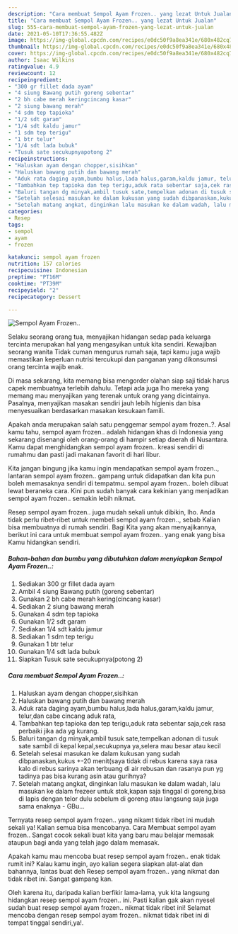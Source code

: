 ```yaml
---
description: "Cara membuat Sempol Ayam Frozen.. yang lezat Untuk Jualan"
title: "Cara membuat Sempol Ayam Frozen.. yang lezat Untuk Jualan"
slug: 555-cara-membuat-sempol-ayam-frozen-yang-lezat-untuk-jualan
date: 2021-05-10T17:36:55.482Z
image: https://img-global.cpcdn.com/recipes/e0dc50f9a8ea341e/680x482cq70/sempol-ayam-frozen-foto-resep-utama.jpg
thumbnail: https://img-global.cpcdn.com/recipes/e0dc50f9a8ea341e/680x482cq70/sempol-ayam-frozen-foto-resep-utama.jpg
cover: https://img-global.cpcdn.com/recipes/e0dc50f9a8ea341e/680x482cq70/sempol-ayam-frozen-foto-resep-utama.jpg
author: Isaac Wilkins
ratingvalue: 4.9
reviewcount: 12
recipeingredient:
- "300 gr fillet dada ayam"
- "4 siung Bawang putih goreng sebentar"
- "2 bh cabe merah keringcincang kasar"
- "2 siung bawang merah"
- "4 sdm tep tapioka"
- "1/2 sdt garam"
- "1/4 sdt kaldu jamur"
- "1 sdm tep terigu"
- "1 btr telur"
- "1/4 sdt lada bubuk"
- "Tusuk sate secukupnyapotong 2"
recipeinstructions:
- "Haluskan ayam dengan chopper,sisihkan"
- "Haluskan bawang putih dan bawang merah"
- "Aduk rata daging ayam,bumbu halus,lada halus,garam,kaldu jamur, telur,dan cabe cincang aduk rata,"
- "Tambahkan tep tapioka dan tep terigu,aduk rata sebentar saja,cek rasa perbaiki jika ada yg kurang."
- "Baluri tangan dg minyak,ambil tusuk sate,tempelkan adonan di tusuk sate sambil di kepal kepal,secukupnya ya,selera mau besar atau kecil"
- "Setelah selesai masukan ke dalam kukusan yang sudah dibpanaskan,kukus +-20 menit(saya tidak di rebus karena saya rasa kalo di rebus sarinya akan terbuang di air rebusan dan rasanya pun yg tadinya pas bisa kurang asin atau gurihnya?"
- "Setelah matang angkat, dinginkan lalu masukan ke dalam wadah, lalu masukan ke dalam frezeer untuk stok,kapan saja tinggal di goreng,bisa di lapis dengan telor dulu sebelum di goreng atau langsung saja juga sama enaknya GBu..."
categories:
- Resep
tags:
- sempol
- ayam
- frozen

katakunci: sempol ayam frozen 
nutrition: 157 calories
recipecuisine: Indonesian
preptime: "PT16M"
cooktime: "PT39M"
recipeyield: "2"
recipecategory: Dessert

---
```



![Sempol Ayam Frozen..](https://img-global.cpcdn.com/recipes/e0dc50f9a8ea341e/680x482cq70/sempol-ayam-frozen-foto-resep-utama.jpg)

Selaku seorang orang tua, menyajikan hidangan sedap pada keluarga tercinta merupakan hal yang mengasyikan untuk kita sendiri. Kewajiban seorang  wanita Tidak cuman mengurus rumah saja, tapi kamu juga wajib memastikan keperluan nutrisi tercukupi dan panganan yang dikonsumsi orang tercinta wajib enak.

Di masa  sekarang, kita memang bisa mengorder olahan siap saji tidak harus capek membuatnya terlebih dahulu. Tetapi ada juga lho mereka yang memang mau menyajikan yang terenak untuk orang yang dicintainya. Pasalnya, menyajikan masakan sendiri jauh lebih higienis dan bisa menyesuaikan berdasarkan masakan kesukaan famili. 



Apakah anda merupakan salah satu penggemar sempol ayam frozen..?. Asal kamu tahu, sempol ayam frozen.. adalah hidangan khas di Indonesia yang sekarang disenangi oleh orang-orang di hampir setiap daerah di Nusantara. Kamu dapat menghidangkan sempol ayam frozen.. kreasi sendiri di rumahmu dan pasti jadi makanan favorit di hari libur.

Kita jangan bingung jika kamu ingin mendapatkan sempol ayam frozen.., lantaran sempol ayam frozen.. gampang untuk didapatkan dan kita pun boleh memasaknya sendiri di tempatmu. sempol ayam frozen.. boleh dibuat lewat beraneka cara. Kini pun sudah banyak cara kekinian yang menjadikan sempol ayam frozen.. semakin lebih nikmat.

Resep sempol ayam frozen.. juga mudah sekali untuk dibikin, lho. Anda tidak perlu ribet-ribet untuk membeli sempol ayam frozen.., sebab Kalian bisa membuatnya di rumah sendiri. Bagi Kita yang akan menyajikannya, berikut ini cara untuk membuat sempol ayam frozen.. yang enak yang bisa Kamu hidangkan sendiri.

<!--inarticleads1-->

##### Bahan-bahan dan bumbu yang dibutuhkan dalam menyiapkan Sempol Ayam Frozen..:

1. Sediakan 300 gr fillet dada ayam
1. Ambil 4 siung Bawang putih (goreng sebentar)
1. Gunakan 2 bh cabe merah kering(cincang kasar)
1. Sediakan 2 siung bawang merah
1. Gunakan 4 sdm tep tapioka
1. Gunakan 1/2 sdt garam
1. Sediakan 1/4 sdt kaldu jamur
1. Sediakan 1 sdm tep terigu
1. Gunakan 1 btr telur
1. Gunakan 1/4 sdt lada bubuk
1. Siapkan Tusuk sate secukupnya(potong 2)




<!--inarticleads2-->

##### Cara membuat Sempol Ayam Frozen..:

1. Haluskan ayam dengan chopper,sisihkan
1. Haluskan bawang putih dan bawang merah
1. Aduk rata daging ayam,bumbu halus,lada halus,garam,kaldu jamur, telur,dan cabe cincang aduk rata,
1. Tambahkan tep tapioka dan tep terigu,aduk rata sebentar saja,cek rasa perbaiki jika ada yg kurang.
1. Baluri tangan dg minyak,ambil tusuk sate,tempelkan adonan di tusuk sate sambil di kepal kepal,secukupnya ya,selera mau besar atau kecil
1. Setelah selesai masukan ke dalam kukusan yang sudah dibpanaskan,kukus +-20 menit(saya tidak di rebus karena saya rasa kalo di rebus sarinya akan terbuang di air rebusan dan rasanya pun yg tadinya pas bisa kurang asin atau gurihnya?
1. Setelah matang angkat, dinginkan lalu masukan ke dalam wadah, lalu masukan ke dalam frezeer untuk stok,kapan saja tinggal di goreng,bisa di lapis dengan telor dulu sebelum di goreng atau langsung saja juga sama enaknya - GBu...




Ternyata resep sempol ayam frozen.. yang nikamt tidak ribet ini mudah sekali ya! Kalian semua bisa mencobanya. Cara Membuat sempol ayam frozen.. Sangat cocok sekali buat kita yang baru mau belajar memasak ataupun bagi anda yang telah jago dalam memasak.

Apakah kamu mau mencoba buat resep sempol ayam frozen.. enak tidak rumit ini? Kalau kamu ingin, ayo kalian segera siapkan alat-alat dan bahannya, lantas buat deh Resep sempol ayam frozen.. yang nikmat dan tidak ribet ini. Sangat gampang kan. 

Oleh karena itu, daripada kalian berfikir lama-lama, yuk kita langsung hidangkan resep sempol ayam frozen.. ini. Pasti kalian gak akan nyesel sudah buat resep sempol ayam frozen.. nikmat tidak ribet ini! Selamat mencoba dengan resep sempol ayam frozen.. nikmat tidak ribet ini di tempat tinggal sendiri,ya!.

